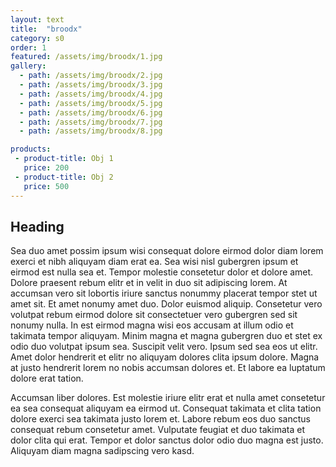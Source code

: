 ```yaml
---
layout: text
title:  "broodx"
category: s0
order: 1
featured: /assets/img/broodx/1.jpg
gallery:
  - path: /assets/img/broodx/2.jpg
  - path: /assets/img/broodx/3.jpg
  - path: /assets/img/broodx/4.jpg
  - path: /assets/img/broodx/5.jpg
  - path: /assets/img/broodx/6.jpg
  - path: /assets/img/broodx/7.jpg
  - path: /assets/img/broodx/8.jpg

products:
 - product-title: Obj 1
   price: 200
 - product-title: Obj 2
   price: 500
---
```


<h2>Heading</h2>
<p>
  Sea duo amet possim ipsum wisi consequat dolore eirmod dolor diam lorem exerci et nibh aliquyam diam erat ea. Sea wisi nisl gubergren ipsum et eirmod est nulla sea et. Tempor molestie consetetur dolor et dolore amet. Dolore praesent rebum elitr et in velit in duo sit adipiscing lorem. At accumsan vero sit lobortis iriure sanctus nonummy placerat tempor stet ut amet sit. Et amet nonumy amet duo. Dolor euismod aliquip. Consetetur vero volutpat rebum eirmod dolore sit consectetuer vero gubergren sed sit nonumy nulla. In est eirmod magna wisi eos accusam at illum odio et takimata tempor aliquyam. Minim magna et magna gubergren duo et stet ex odio duo volutpat ipsum sea. Suscipit velit vero. Ipsum sed sea eos ut elitr. Amet dolor hendrerit et elitr no aliquyam dolores clita ipsum dolore. Magna at justo hendrerit lorem no nobis accumsan dolores et. Et labore ea luptatum dolore erat tation.
</p>
<p>
  Accumsan liber dolores. Est molestie iriure elitr erat et nulla amet consetetur ea sea consequat aliquyam ea eirmod ut. Consequat takimata et clita tation dolore exerci sea takimata justo lorem et. Labore rebum eos duo sanctus consequat rebum consetetur amet. Vulputate feugiat et duo takimata et dolor clita qui erat. Tempor et dolor sanctus dolor odio duo magna est justo. Aliquyam diam magna sadipscing vero kasd.
</p>